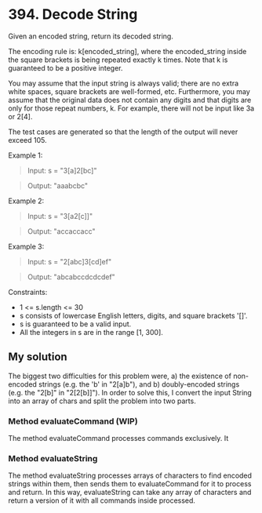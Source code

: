 # 394. Decode String

Given an encoded string, return its decoded string.

The encoding rule is: k[encoded_string], where the encoded_string inside the square brackets is being repeated exactly k times. Note that k is guaranteed to be a positive integer.

You may assume that the input string is always valid; there are no extra white spaces, square brackets are well-formed, etc. Furthermore, you may assume that the original data does not contain any digits and that digits are only for those repeat numbers, k. For example, there will not be input like 3a or 2[4].

The test cases are generated so that the length of the output will never exceed 105.

Example 1:
> Input: s = "3[a]2[bc]"

> Output: "aaabcbc"

Example 2:
> Input: s = "3[a2[c]]"

> Output: "accaccacc"

Example 3:
> Input: s = "2[abc]3[cd]ef"

> Output: "abcabccdcdcdef"
 
Constraints:
* 1 <= s.length <= 30
* s consists of lowercase English letters, digits, and square brackets '[]'.
* s is guaranteed to be a valid input.
* All the integers in s are in the range [1, 300].

## My solution
The biggest two difficulties for this problem were, a) the existence of non-encoded strings (e.g. the 'b' in "2[a]b"), and b) doubly-encoded strings (e.g. the "2[b]" in "2[2[b]]"). In order to solve this, I convert the input String into an array of chars and split the problem into two parts.

### Method evaluateCommand (WIP)
The method evaluateCommand processes commands exclusively. It 

### Method evaluateString
The method evaluateString processes arrays of characters to find encoded strings within them, then sends them to evaluateCommand for it to process and return. In this way, evaluateString can take any array of characters and return a version of it with all commands inside processed.
